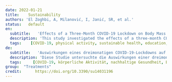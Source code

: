 ```yaml
---
date: 2022-01-21
title:    Sustainability 
authors: 'El Zoghbi, A, Milanović, I, Janić, SR, et al.'
status:   default
en:
  subtitle:   'Effects of a Three-Month COVID-19 Lockdown on Body Mass and Nutritional Status of Lebanese Students Who Study Physical Education'
  description: 'This study investigated the effects of a three-month COVID-19 lockdown on the body mass of Lebanese students who study physical education and whether these changes reflected in distribution changes in underweight, normal weight, and overweight/obese status. Furthermore, the study investigated whether lockdown affected physical activity behavior and if students who reduced the frequency of training sessions were more likely to increase their body mass. Body mass and body height were assessed in 174 Lebanese physical education students immediately before and at the end of COVID-19 lockdown. Their training routine was assessed using by questionnaire. Wilcoxon signed-rank order assessed the effects of lockdown on body mass, while Chi square test tested the differences in distribution of underweight, normal weight, and overweight/obese status before and after the lockdown. In general, there was a significant (p < 0.001) small increase in body mass. However, about 27% of participants had a moderate to major increase in body mass. This was reflected in a significant shift in nutritional status as the number of overweight/obese students increased by 5.2%. In addition, students who reduced their training frequency due to lockdown were three times more likely to increase body mass than those who remained active (i.e., 38 vs. 5 with moderate to major increase). Given that an increase in body mass increases all health risks, remaining physically active is of high importance for health prevention, especially considering all other positive effects of physical activity on cardio-respiratory and muscle function.'
  tags:    [COVID-19, physical activity, sustainable health, education, obesity]
de: 
  subtitle:   'Auswirkungen eines dreimonatigen COVID-19-Lockdowns auf die Körpermasse und den Ernährungszustand von libanesischen Sportstudenten'
  description: 'Diese Studie untersuchte die Auswirkungen einer dreimonatigen COVID-19-Sperre auf die Körpermasse von libanesischen Sportstudenten und ob sich diese Veränderungen in der Verteilung von Untergewicht, Normalgewicht und Übergewicht/Fettleibigkeit widerspiegeln. Darüber hinaus wurde untersucht, ob sich die Ausgangssperre auf das Bewegungsverhalten auswirkt und ob Schüler, die die Häufigkeit ihrer Trainingseinheiten reduzierten, mit größerer Wahrscheinlichkeit ihr Körpergewicht erhöhten. Körpermasse und Körpergröße wurden bei 174 libanesischen Sportschülern unmittelbar vor und am Ende der COVID-19-Sperre ermittelt. Ihre Trainingsroutine wurde anhand eines Fragebogens bewertet. Mit dem Wilcoxon-Signed-Rank-Test wurden die Auswirkungen der Sperre auf die Körpermasse untersucht, während der Chi-Quadrat-Test die Unterschiede in der Verteilung von Untergewicht, Normalgewicht und Übergewicht/Fettleibigkeit vor und nach der Sperre prüfte. Im Allgemeinen war ein signifikanter (p < 0,001) kleiner Anstieg der Körpermasse zu verzeichnen. Bei etwa 27 % der Teilnehmer war jedoch eine mäßige bis starke Zunahme der Körpermasse zu verzeichnen. Dies spiegelte sich in einer signifikanten Veränderung des Ernährungszustands wider, da die Zahl der übergewichtigen/fettleibigen Schüler um 5,2 % zunahm. Darüber hinaus war die Wahrscheinlichkeit, dass Studenten, die ihre Trainingshäufigkeit aufgrund der Schließung reduzierten, dreimal so hoch wie die derjenigen, die aktiv blieben (d. h. 38 vs. 5 mit mäßiger bis starker Zunahme). In Anbetracht der Tatsache, dass eine Zunahme der Körpermasse alle Gesundheitsrisiken erhöht, ist es für die Gesundheitsprävention von großer Bedeutung, körperlich aktiv zu bleiben, insbesondere in Anbetracht aller anderen positiven Auswirkungen körperlicher Aktivität auf die kardio-respiratorische und die Muskelfunktion.'
  tags:     [COVID-19, körperliche Aktivität, nachhaltige Gesundheit, Bildung, Adipositas]
group:  "Treatments"
credit:      https://doi.org/10.3390/su14031196
---
```

